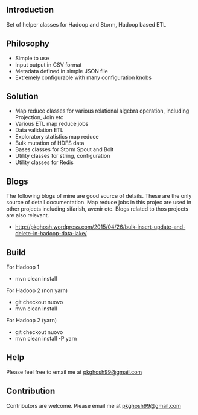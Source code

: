 ## Introduction
Set of helper classes for Hadoop and Storm, Hadoop based ETL

## Philosophy
* Simple to use
* Input output in CSV format
* Metadata defined in simple JSON file
* Extremely configurable with many configuration knobs

## Solution
* Map reduce classes for various relational algebra operation, including Projection, Join etc
* Various ETL map reduce jobs
* Data validation ETL
* Exploratory statistics map reduce
* Bulk mutation of HDFS data
* Bases classes for Storm Spout and Bolt
* Utility classes for string, configuration
* Utility classes for Redis

## Blogs
The following blogs of mine are good source of details. These are the only source
of detail documentation. Map reduce jobs in this projec are used in other projects
including sifarish, avenir etc. Blogs related to thos projects are also relevant.
* http://pkghosh.wordpress.com/2015/04/26/bulk-insert-update-and-delete-in-hadoop-data-lake/

## Build
For Hadoop 1
* mvn clean install

For Hadoop 2 (non yarn)
* git checkout nuovo
* mvn clean install

For Hadoop 2 (yarn)
* git checkout nuovo
* mvn clean install -P yarn

## Help
Please feel free to email me at pkghosh99@gmail.com

## Contribution
Contributors are welcome. Please email me at pkghosh99@gmail.com

